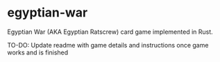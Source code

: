 # egyptian-war
Egyptian War (AKA Egyptian Ratscrew) card game implemented in Rust.

TO-DO: Update readme with game details and instructions once game works and is finished
